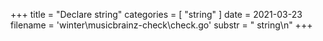 +++
title = "Declare string"
categories = [ "string" ]
date = 2021-03-23
filename = 'winter\musicbrainz-check\check.go'
substr = " string\n"
+++
